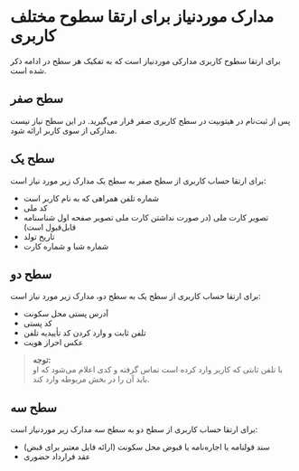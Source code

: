 # مدارک موردنیاز برای ارتقا سطوح مختلف کاربری
برای ارتقا سطوح کاربری  مدارکی موردنیاز است که به تفکیک هر سطح در ادامه ذکر شده است.<br>
## سطح صفر
پس از ثبت‌نام در هیتوبیت در سطح کاربری صفر قرار می‌گیرید. در این سطح نیاز نیست مدارکی از سوی کاربر ارائه شود.<br>
## سطح یک
برای ارتقا حساب کاربری از سطح صفر به سطح یک مدارک زیر مورد نیاز است:
- شماره تلفن همراهی که به نام کاربر است
- کد ملی
- تصویر کارت ملی (در صورت نداشتن کارت ملی تصویر صفحه اول شناسنامه قابل‌قبول است)
- تاریخ تولد
- شماره شبا و شماره کارت
## سطح دو
برای ارتقا حساب کاربری از سطح یک به سطح دو، مدارک زیر مورد نیاز است:
- آدرس پستی محل سکونت
- کد پستی
- تلفن ثابت و وارد کردن کد تأییدیه تلفن 
- عکس احراز هویت
>**توجه:**<br>
با تلفن ثابتی که کاربر وارد کرده است تماس گرفته و کدی اعلام می‌شود که او باید آن را در بخش مربوطه وارد کند.
## سطح سه
برای ارتقا حساب کاربری از سطح دو به سطح سه مدارک زیر موردنیاز است:
- سند قولنامه یا اجاره‌نامه یا قبوض محل سکونت (ارائه فایل معتبر برای قبض)
- عقد قرارداد حضوری

